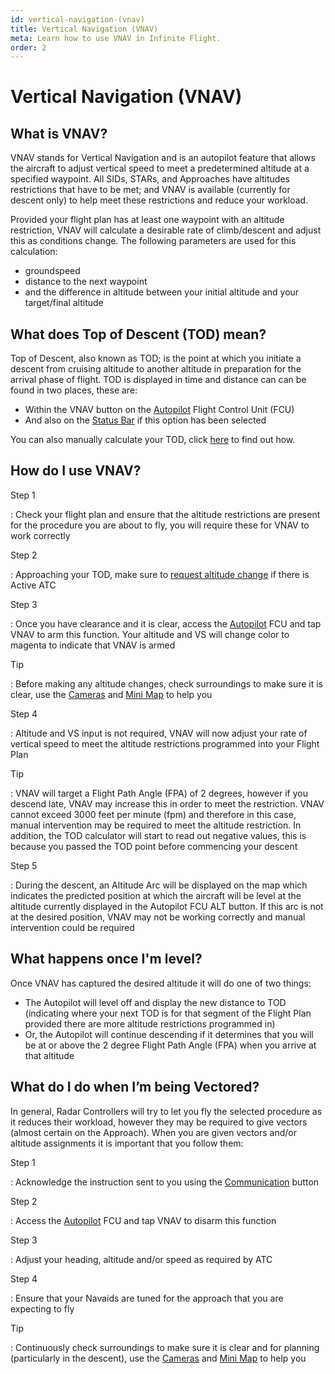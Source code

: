 ```yaml
---
id: vertical-navigation-(vnav)
title: Vertical Navigation (VNAV)
meta: Learn how to use VNAV in Infinite Flight.
order: 2
---
```


# Vertical Navigation (VNAV)



## What is VNAV?

VNAV stands for Vertical Navigation and is an autopilot feature that allows the aircraft to adjust vertical speed to meet a predetermined altitude at a specified waypoint. All SIDs, STARs, and Approaches have altitudes restrictions that have to be met; and VNAV is available (currently for descent only) to help meet these restrictions and reduce your workload. 



Provided your flight plan has at least one waypoint with an altitude restriction, VNAV will calculate a desirable rate of climb/descent and adjust this as conditions change. The following parameters are used for this calculation:



- groundspeed
- distance to the next waypoint
- and the difference in altitude between your initial altitude and your target/final altitude



## What does Top of Descent (TOD) mean?

Top of Descent, also known as TOD; is the point at which you initiate a descent from cruising altitude to another altitude in preparation for the arrival phase of flight. TOD is displayed in time and distance can can be found in two places, these are:



- Within the VNAV button on the [Autopilot](/guide/getting-started/pilot-user-interface/autopilot#autopilot) Flight Control Unit (FCU)
- And also on the [Status Bar](/guide/getting-started/pilot-user-interface/status-bar#status-bar) if this option has been selected



You can also manually calculate your TOD, click [here](/guide/flying-guide/descent-to-landing/descent-planning#manually-calculating-top-of-descent-(tod)) to find out how.



## How do I use VNAV?



Step 1

: Check your flight plan and ensure that the altitude restrictions are present for the procedure you are about to fly, you will require these for VNAV to work correctly



Step 2

: Approaching your TOD, make sure to [request altitude change](/guide/getting-started/pilot-user-interface/communication#communication) if there is Active ATC



Step 3

: Once you have clearance and it is clear, access the [Autopilot](/guide/getting-started/pilot-user-interface/autopilot#autopilot) FCU and tap VNAV to arm this function. Your altitude and VS will change color to magenta to indicate that VNAV is armed



Tip

: Before making any altitude changes, check surroundings to make sure it is clear, use the [Cameras](/guide/getting-started/pilot-user-interface/cameras#camera) and [Mini Map](/guide/getting-started/pilot-user-interface/mini-map#mini-map) to help you



Step 4

: Altitude and VS input is not required, VNAV will now adjust your rate of vertical speed to meet the altitude restrictions programmed into your Flight Plan



Tip

: VNAV will target a Flight Path Angle (FPA) of 2 degrees, however if you descend late, VNAV may increase this in order to meet the restriction. VNAV cannot exceed 3000 feet per minute (fpm) and therefore in this case, manual intervention may be required to meet the altitude restriction. In addition, the TOD calculator will start to read out negative values, this is because you passed the TOD point before commencing your descent



Step 5

: During the descent, an Altitude Arc will be displayed on the map which indicates the predicted position at which the aircraft will be level at the altitude currently displayed in the Autopilot FCU ALT button. If this arc is not at the desired position, VNAV may not be working correctly and manual intervention could be required



## What happens once I'm level?



Once VNAV has captured the desired altitude it will do one of two things:



- The Autopilot will level off and display the new distance to TOD (indicating where your next TOD is for that segment of the Flight Plan provided there are more altitude restrictions programmed in)
- Or, the Autopilot will continue descending if it determines that you will be at or above the 2 degree Flight Path Angle (FPA) when you arrive at that altitude



## What do I do when I’m being Vectored?

In general, Radar Controllers will try to let you fly the selected procedure as it reduces their workload, however they may be required to give vectors (almost certain on the Approach). When you are given vectors and/or altitude assignments it is important that you follow them:



Step 1

: Acknowledge the instruction sent to you using the [Communication](/guide/getting-started/pilot-user-interface/communication#communication) button



Step 2

: Access the [Autopilot](/guide/getting-started/pilot-user-interface/autopilot#autopilot) FCU and tap VNAV to disarm this function



Step 3

: Adjust your heading, altitude and/or speed as required by ATC



Step 4

: Ensure that your Navaids are tuned for the approach that you are expecting to fly



Tip

: Continuously check surroundings to make sure it is clear and for planning (particularly in the descent), use the [Cameras](/guide/getting-started/pilot-user-interface/cameras#camera) and [Mini Map](/guide/getting-started/pilot-user-interface/mini-map#mini-map) to help you